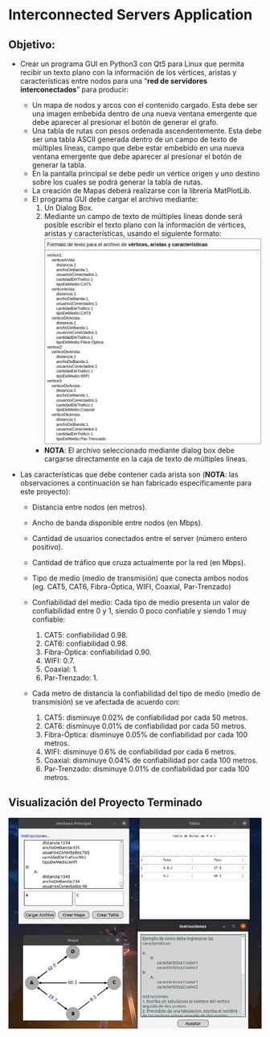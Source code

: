 # **Interconnected Servers Application**

## Objetivo: 

* Crear un programa GUI en Python3 con Qt5 para Linux que permita recibir un texto plano con la información de los vértices, aristas y características entre nodos para una “**red de servidores interconectados**” para producir:
 
    * Un mapa de nodos y arcos con el contenido cargado. Esta debe ser una imagen embebida dentro de una nueva ventana emergente que debe aparecer al presionar el botón de generar el grafo.
    * Una tabla de rutas con pesos ordenada ascendentemente. Esta debe ser una tabla ASCII generada dentro de un campo de texto de múltiples líneas, campo que debe estar embebido en una nueva ventana emergente que debe aparecer al presionar el botón de generar la tabla.
    * En la pantalla principal se debe pedir un vértice origen y uno destino sobre los cuales se podrá generar la tabla de rutas.
    * La creación de Mapas deberá realizarse con la librería MatPlotLib.
    * El programa GUI debe cargar el archivo mediante:
        1. Un Dialog Box.
        1. Mediante un campo de texto de múltiples líneas donde será posible escribir el texto plano con la información de vértices, aristas y características, usando el siguiente formato:
        ![Formato de Archivo](img/FormatoArchivo.png)
        * **NOTA**: El archivo seleccionado mediante dialog box debe cargarse directamente en la caja de texto de múltiples líneas.

* Las características que debe contener cada arista son (**NOTA**: las observaciones a continuación se han fabricado específicamente para este proyecto):

    * Distancia entre nodos (en metros).
    * Ancho de banda disponible entre nodos (en Mbps).
    * Cantidad de usuarios conectados entre el server (número entero positivo).
    * Cantidad de tráfico que cruza actualmente por la red (en Mbps).
    * Tipo de medio (medio de transmisión) que conecta ambos nodos (eg. CAT5, CAT6, Fibra-Óptica, WIFI, Coaxial, Par-Trenzado)
    * Confiabilidad del medio: Cada tipo de medio presenta un valor de confiabilidad entre 0 y 1, siendo 0 poco confiable y siendo 1 muy confiable:

        1. CAT5: confiabilidad 0.98.
        1. CAT6: confiabilidad 0.98.
        1. Fibra-Óptica: confiabilidad 0.90.
        1. WIFI: 0.7.
        1. Coaxial: 1.
        1. Par-Trenzado: 1.
    * Cada metro de distancia la confiabilidad del tipo de medio (medio de transmisión) se ve afectada de acuerdo con:
        1. CAT5: disminuye 0.02% de confiabilidad por cada 50 metros.
        1. CAT6: disminuye 0.01% de confiabilidad por cada 50 metros.
        1. Fibra-Óptica: disminuye 0.05% de confiabilidad por cada 100 metros.
        1. WIFI: disminuye 0.6% de confiabilidad por cada 6 metros.
        1. Coaxial: disminuye 0.04% de confiabilidad por cada 100 metros.
        2. Par-Trenzado: disminuye 0.01% de confiabilidad por cada 100 metros.

## **Visualización del Proyecto Terminado**
![ProjectScreenshot](img/FinalProject.png)